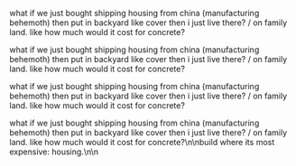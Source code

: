 what if we just bought shipping housing from china (manufacturing behemoth) then put in backyard like cover then i just live there? / on family land. like how much would it cost for concrete?

what if we just bought shipping housing from china (manufacturing behemoth) then put in backyard like cover then i just live there? / on family land. like how much would it cost for concrete?

what if we just bought shipping housing from china (manufacturing behemoth) then put in backyard like cover then i just live there? / on family land. like how much would it cost for concrete?

what if we just bought shipping housing from china (manufacturing behemoth) then put in backyard like cover then i just live there? / on family land. like how much would it cost for concrete?\n\nbuild where its most expensive: housing.\n\n